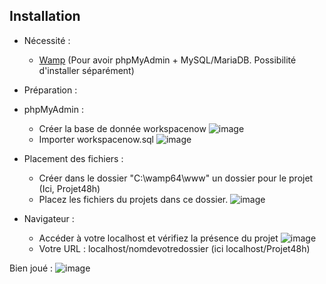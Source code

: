 
## Installation

- Nécessité :
    - [Wamp](https://www.wampserver.com) (Pour avoir phpMyAdmin + MySQL/MariaDB. Possibilité d'installer séparément)

- Préparation :
- phpMyAdmin : 
    - Créer la base de donnée workspacenow
    ![image](https://user-images.githubusercontent.com/92893593/232093186-7f082dd7-768c-4422-908b-a546d2fbced2.png)
    - Importer workspacenow.sql
    ![image](https://user-images.githubusercontent.com/92893593/232093231-2ef8c99d-2fbf-4794-a2e6-97ce527b56ea.png)

- Placement des fichiers :
    - Créer dans le dossier "C:\wamp64\www\" un dossier pour le projet (Ici, Projet48h)
    - Placez les fichiers du projets dans ce dossier.
    ![image](https://user-images.githubusercontent.com/92893593/232093288-63c1f15f-ec16-4861-a25a-0710f974c89e.png)

- Navigateur :
    - Accéder à votre localhost et vérifiez la présence du projet
    ![image](https://user-images.githubusercontent.com/92893593/232093338-34bebed8-00a8-48da-809a-a8ff3b03c70b.png)
    - Votre URL : localhost/nomdevotredossier (ici localhost/Projet48h)

Bien joué :
![image](https://user-images.githubusercontent.com/92893593/232093378-3c04d65e-1858-4af1-80cd-dffdfb0236bc.png)
